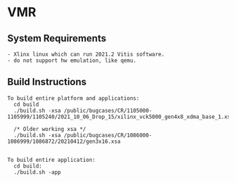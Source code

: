 # VMR

## System Requirements
    - Xlinx linux which can run 2021.2 Vitis software.
    - do not support hw emulation, like qemu.

## Build Instructions
    To build entire platform and applications:
      cd build
      ./build.sh -xsa /public/bugcases/CR/1105000-1105999/1105240/2021_10_06_Drop_15/xilinx_vck5000_gen4x8_xdma_base_1.xsa

      /* Older working xsa */
      ./build.sh -xsa /public/bugcases/CR/1086000-1086999/1086872/20210412/gen3x16.xsa


    To build entire application:
      cd build:
      ./build.sh -app

